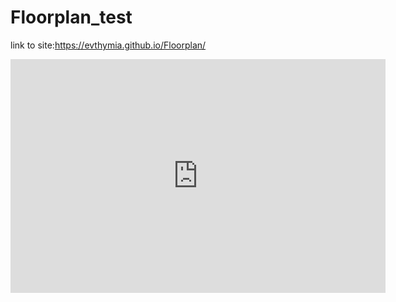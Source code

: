 # Floorplan_test
link to site:https://evthymia.github.io/Floorplan/

<iframe title="PW G01" width="600" height="373.5" src="https://app.powerbi.com/view?r=eyJrIjoiMzQwNDA2ZjItODVlZC00MjI4LWIzYTItZDljOWRiNDdiMGVlIiwidCI6ImYyMTU2NzljLWQ2ZGItNGFiZi05NmNlLTM5NWZmN2MyOTZiMCIsImMiOjh9" frameborder="0" allowFullScreen="true"></iframe>
